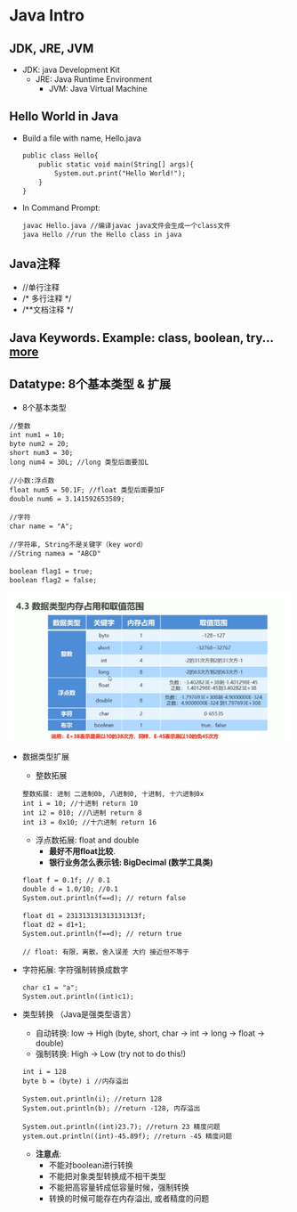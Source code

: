 # Java Intro

## JDK, JRE, JVM
- JDK: java Development Kit
    - JRE: Java Runtime Environment
        - JVM: Java Virtual Machine
## Hello World in Java
- Build a file with name, Hello.java

    ```
    public class Hello{
        public static void main(String[] args){
            System.out.print("Hello World!");
        }
    }
    ```

- In Command Prompt:

    ```
    javac Hello.java //编译javac java文件会生成一个class文件
    java Hello //run the Hello class in java
    ```

## Java注释
- //单行注释
- /* 多行注释 */
- /**文档注释 */ 

## Java Keywords. Example: class, boolean, try... [more](https://www.w3schools.com/java/java_ref_keywords.asp)

## Datatype: 8个基本类型 & 扩展
- 8个基本类型
```
//整数
int num1 = 10;
byte num2 = 20;
short num3 = 30;
long num4 = 30L; //long 类型后面要加L

//小数:浮点数
float num5 = 50.1F; //float 类型后面要加F
double num6 = 3.141592653589;

//字符
char name = "A";

//字符串, String不是关键字（key word）
//String namea = "ABCD"

boolean flag1 = true;
boolean flag2 = false;

```

![03](https://raw.githubusercontent.com/suereey/Full_Java_Path/main/ScreenShot/JavaSE/03_datatypes.png)

- 数据类型扩展

    - 整数拓展
    ```
    整数拓展: 进制 二进制0b, 八进制0, 十进制, 十六进制0x
    int i = 10; //十进制 return 10
    int i2 = 010; //八进制 return 8
    int i3 = 0x10; //十六进制 return 16
    ```

    - 浮点数拓展: float and double
        - **最好不用float比较**.
        - **银行业务怎么表示钱: BigDecimal (数学工具类)**
    ```
    float f = 0.1f; // 0.1
    double d = 1.0/10; //0.1
    System.out.println(f==d); // return false

    float d1 = 231313131313131313f;
    float d2 = d1+1;
    System.out.println(f==d); // return true

    // float: 有限，离散，舍入误差 大约 接近但不等于
    ```

- 字符拓展: 字符强制转换成数字
    ```
    char c1 = "a";
    System.out.println((int)c1);
    ```
- 类型转换 （Java是强类型语言）
    - 自动转换: low -> High (byte, short, char -> int -> long -> float -> double)
    - 强制转换: High -> Low (try not to do this!)
    ```
    int i = 128
    byte b = (byte) i //内存溢出

    System.out.println(i); //return 128
    System.out.println(b); //return -128, 内存溢出

    System.out.println((int)23.7); //return 23 精度问题
    ystem.out.println((int)-45.89f); //return -45 精度问题
    ```
    - **注意点**:
        - 不能对boolean进行转换
        - 不能把对象类型转换成不相干类型
        - 不能把高容量转成低容量时候，强制转换
        - 转换的时候可能存在内存溢出, 或者精度的问题
